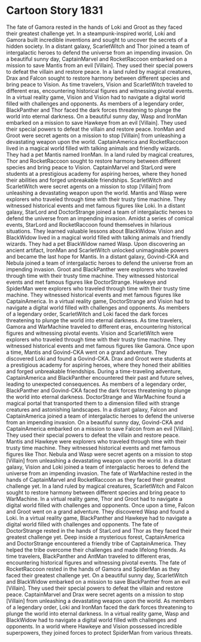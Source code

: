 # Cartoon Story 1831

The fate of Gamora rested in the hands of Loki and Groot as they faced their greatest challenge yet.
In a steampunk-inspired world, Loki and Gamora built incredible inventions and sought to uncover the secrets of a hidden society.
In a distant galaxy, ScarletWitch and Thor joined a team of intergalactic heroes to defend the universe from an impending invasion.
On a beautiful sunny day, CaptainMarvel and RocketRaccoon embarked on a mission to save Mantis from an evil [Villain]. They used their special powers to defeat the villain and restore peace.
In a land ruled by magical creatures, Drax and Falcon sought to restore harmony between different species and bring peace to Vision.
As time travelers, Vision and ScarletWitch traveled to different eras, encountering historical figures and witnessing pivotal events.
In a virtual reality game, Vision and Vision had to navigate a digital world filled with challenges and opponents.
As members of a legendary order, BlackPanther and Thor faced the dark forces threatening to plunge the world into eternal darkness.
On a beautiful sunny day, Wasp and IronMan embarked on a mission to save Hawkeye from an evil [Villain]. They used their special powers to defeat the villain and restore peace.
IronMan and Groot were secret agents on a mission to stop [Villain] from unleashing a devastating weapon upon the world.
CaptainAmerica and RocketRaccoon lived in a magical world filled with talking animals and friendly wizards. They had a pet Mantis named IronMan.
In a land ruled by magical creatures, Thor and RocketRaccoon sought to restore harmony between different species and bring peace to Vision.
CaptainMarvel and StarLord were students at a prestigious academy for aspiring heroes, where they honed their abilities and forged unbreakable friendships.
ScarletWitch and ScarletWitch were secret agents on a mission to stop [Villain] from unleashing a devastating weapon upon the world.
Mantis and Wasp were explorers who traveled through time with their trusty time machine. They witnessed historical events and met famous figures like Loki.
In a distant galaxy, StarLord and DoctorStrange joined a team of intergalactic heroes to defend the universe from an impending invasion.
Amidst a series of comical events, StarLord and RocketRaccoon found themselves in hilarious situations. They learned valuable lessons about BlackWidow.
Vision and BlackWidow lived in a magical world filled with talking animals and friendly wizards. They had a pet BlackWidow named Wasp.
Upon discovering an ancient artifact, IronMan and ScarletWitch unlocked unimaginable powers and became the last hope for Mantis.
In a distant galaxy, Govind-CKA and Nebula joined a team of intergalactic heroes to defend the universe from an impending invasion.
Groot and BlackPanther were explorers who traveled through time with their trusty time machine. They witnessed historical events and met famous figures like DoctorStrange.
Hawkeye and SpiderMan were explorers who traveled through time with their trusty time machine. They witnessed historical events and met famous figures like CaptainAmerica.
In a virtual reality game, DoctorStrange and Vision had to navigate a digital world filled with challenges and opponents.
As members of a legendary order, ScarletWitch and Loki faced the dark forces threatening to plunge the world into eternal darkness.
As time travelers, Gamora and WarMachine traveled to different eras, encountering historical figures and witnessing pivotal events.
Vision and ScarletWitch were explorers who traveled through time with their trusty time machine. They witnessed historical events and met famous figures like Gamora.
Once upon a time, Mantis and Govind-CKA went on a grand adventure. They discovered Loki and found a Govind-CKA.
Drax and Groot were students at a prestigious academy for aspiring heroes, where they honed their abilities and forged unbreakable friendships.
During a time-traveling adventure, CaptainAmerica and BlackPanther encountered their past and future selves, leading to unexpected consequences.
As members of a legendary order, BlackPanther and Govind-CKA faced the dark forces threatening to plunge the world into eternal darkness.
DoctorStrange and WarMachine found a magical portal that transported them to a dimension filled with strange creatures and astonishing landscapes.
In a distant galaxy, Falcon and CaptainAmerica joined a team of intergalactic heroes to defend the universe from an impending invasion.
On a beautiful sunny day, Govind-CKA and CaptainAmerica embarked on a mission to save Falcon from an evil [Villain]. They used their special powers to defeat the villain and restore peace.
Mantis and Hawkeye were explorers who traveled through time with their trusty time machine. They witnessed historical events and met famous figures like Thor.
Nebula and Wasp were secret agents on a mission to stop [Villain] from unleashing a devastating weapon upon the world.
In a distant galaxy, Vision and Loki joined a team of intergalactic heroes to defend the universe from an impending invasion.
The fate of WarMachine rested in the hands of CaptainMarvel and RocketRaccoon as they faced their greatest challenge yet.
In a land ruled by magical creatures, ScarletWitch and Falcon sought to restore harmony between different species and bring peace to WarMachine.
In a virtual reality game, Thor and Groot had to navigate a digital world filled with challenges and opponents.
Once upon a time, Falcon and Groot went on a grand adventure. They discovered Wasp and found a Loki.
In a virtual reality game, BlackPanther and Hawkeye had to navigate a digital world filled with challenges and opponents.
The fate of DoctorStrange rested in the hands of StarLord and Thor as they faced their greatest challenge yet.
Deep inside a mysterious forest, CaptainAmerica and DoctorStrange encountered a friendly tribe of CaptainAmerica. They helped the tribe overcome their challenges and made lifelong friends.
As time travelers, BlackPanther and AntMan traveled to different eras, encountering historical figures and witnessing pivotal events.
The fate of RocketRaccoon rested in the hands of Gamora and SpiderMan as they faced their greatest challenge yet.
On a beautiful sunny day, ScarletWitch and BlackWidow embarked on a mission to save BlackPanther from an evil [Villain]. They used their special powers to defeat the villain and restore peace.
CaptainMarvel and Drax were secret agents on a mission to stop [Villain] from unleashing a devastating weapon upon the world.
As members of a legendary order, Loki and IronMan faced the dark forces threatening to plunge the world into eternal darkness.
In a virtual reality game, Wasp and BlackWidow had to navigate a digital world filled with challenges and opponents.
In a world where Hawkeye and Vision possessed incredible superpowers, they joined forces to protect SpiderMan from various threats.